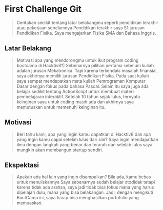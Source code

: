 # First Challenge Git

> Ceritakan sedikit tentang latar belakangmu seperti pendidikan terakhir atau pekerjaan sebelumnya
> Pendidikan terakhir saya S1 jurusan Pendidikan Fisika. Saya mengajarkan Fisika SMA dan Bahasa Inggris.

## Latar Belakang

> Motivasi apa yang mendorongmu untuk ikut program coding bootcamp di Hacktiv8?)
> Sebenarnya pilihan pertama sebelum kuliah adalah jurusan Mekatronika. Tapi karena terkendala masalah finansial, saya akhirnya memilih jurusan Pendidikan Fisika. Pada saat kuliah saya sempat mendapatkan mata kuliah Pemrograman Komputer Dasar dengan fokus pada bahasa Pascal. Selain itu saya juga ada belajar sedikit tentang ActionScript untuk membuat materi pembelajaran interaktif. Setelah 10 tahun sejak lulus, ternyata keinginan saya untuk coding masih ada dan akhirnya saya memutuskan untuk memenuhi keinginan itu. 

## Motivasi

> Beri tahu kami, apa yang ingin kamu dapatkan di Hacktiv8 dan apa yang ingin kamu capai setelah lulus dari sini?
> Saya ingin mendapatkan ilmu dengan langkah yang benar dan terarah dan setelah lulus saya mungkin akan membangun startup sendiri.

## Ekspektasi

> Apakah ada hal lain yang ingin disampaikan? Bila ada, kamu bebas untuk menuliskannya
> Saya sebenarnya sudah belajar otodidak tetapi karena tidak ada arahan, saya jadi tidak bisa fokus mana yang harus dipelajari dulu, mana yang bisa belakangan. Jadi, dengan mengikuti BootCamp ini, saya harap bisa menghasilkan portofolio yang memuaskan.
